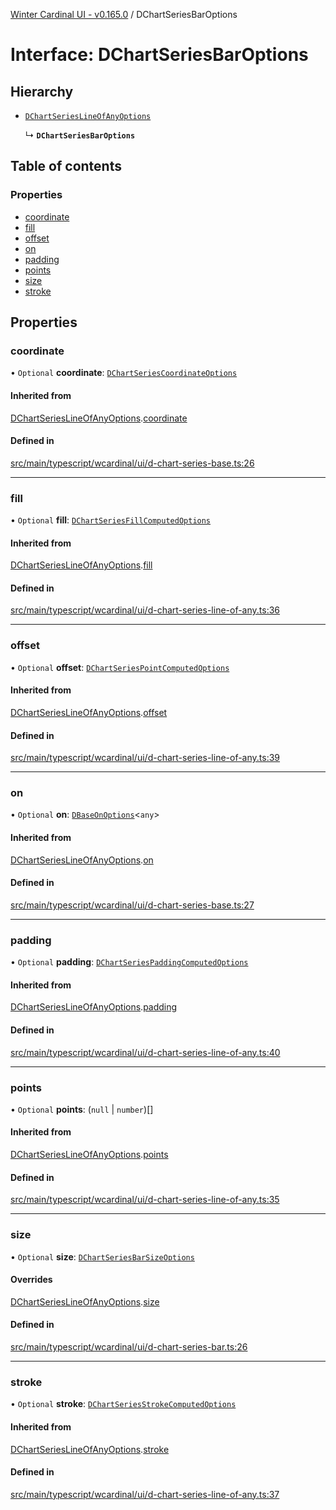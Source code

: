 [Winter Cardinal UI - v0.165.0](../index.md) / DChartSeriesBarOptions

# Interface: DChartSeriesBarOptions

## Hierarchy

- [`DChartSeriesLineOfAnyOptions`](DChartSeriesLineOfAnyOptions.md)

  ↳ **`DChartSeriesBarOptions`**

## Table of contents

### Properties

- [coordinate](DChartSeriesBarOptions.md#coordinate)
- [fill](DChartSeriesBarOptions.md#fill)
- [offset](DChartSeriesBarOptions.md#offset)
- [on](DChartSeriesBarOptions.md#on)
- [padding](DChartSeriesBarOptions.md#padding)
- [points](DChartSeriesBarOptions.md#points)
- [size](DChartSeriesBarOptions.md#size)
- [stroke](DChartSeriesBarOptions.md#stroke)

## Properties

### coordinate

• `Optional` **coordinate**: [`DChartSeriesCoordinateOptions`](DChartSeriesCoordinateOptions.md)

#### Inherited from

[DChartSeriesLineOfAnyOptions](DChartSeriesLineOfAnyOptions.md).[coordinate](DChartSeriesLineOfAnyOptions.md#coordinate)

#### Defined in

[src/main/typescript/wcardinal/ui/d-chart-series-base.ts:26](https://github.com/winter-cardinal/winter-cardinal-ui/blob/v0.165.0/src/main/typescript/wcardinal/ui/d-chart-series-base.ts#L26)

___

### fill

• `Optional` **fill**: [`DChartSeriesFillComputedOptions`](DChartSeriesFillComputedOptions.md)

#### Inherited from

[DChartSeriesLineOfAnyOptions](DChartSeriesLineOfAnyOptions.md).[fill](DChartSeriesLineOfAnyOptions.md#fill)

#### Defined in

[src/main/typescript/wcardinal/ui/d-chart-series-line-of-any.ts:36](https://github.com/winter-cardinal/winter-cardinal-ui/blob/v0.165.0/src/main/typescript/wcardinal/ui/d-chart-series-line-of-any.ts#L36)

___

### offset

• `Optional` **offset**: [`DChartSeriesPointComputedOptions`](DChartSeriesPointComputedOptions.md)

#### Inherited from

[DChartSeriesLineOfAnyOptions](DChartSeriesLineOfAnyOptions.md).[offset](DChartSeriesLineOfAnyOptions.md#offset)

#### Defined in

[src/main/typescript/wcardinal/ui/d-chart-series-line-of-any.ts:39](https://github.com/winter-cardinal/winter-cardinal-ui/blob/v0.165.0/src/main/typescript/wcardinal/ui/d-chart-series-line-of-any.ts#L39)

___

### on

• `Optional` **on**: [`DBaseOnOptions`](DBaseOnOptions.md)<`any`\>

#### Inherited from

[DChartSeriesLineOfAnyOptions](DChartSeriesLineOfAnyOptions.md).[on](DChartSeriesLineOfAnyOptions.md#on)

#### Defined in

[src/main/typescript/wcardinal/ui/d-chart-series-base.ts:27](https://github.com/winter-cardinal/winter-cardinal-ui/blob/v0.165.0/src/main/typescript/wcardinal/ui/d-chart-series-base.ts#L27)

___

### padding

• `Optional` **padding**: [`DChartSeriesPaddingComputedOptions`](DChartSeriesPaddingComputedOptions.md)

#### Inherited from

[DChartSeriesLineOfAnyOptions](DChartSeriesLineOfAnyOptions.md).[padding](DChartSeriesLineOfAnyOptions.md#padding)

#### Defined in

[src/main/typescript/wcardinal/ui/d-chart-series-line-of-any.ts:40](https://github.com/winter-cardinal/winter-cardinal-ui/blob/v0.165.0/src/main/typescript/wcardinal/ui/d-chart-series-line-of-any.ts#L40)

___

### points

• `Optional` **points**: (``null`` \| `number`)[]

#### Inherited from

[DChartSeriesLineOfAnyOptions](DChartSeriesLineOfAnyOptions.md).[points](DChartSeriesLineOfAnyOptions.md#points)

#### Defined in

[src/main/typescript/wcardinal/ui/d-chart-series-line-of-any.ts:35](https://github.com/winter-cardinal/winter-cardinal-ui/blob/v0.165.0/src/main/typescript/wcardinal/ui/d-chart-series-line-of-any.ts#L35)

___

### size

• `Optional` **size**: [`DChartSeriesBarSizeOptions`](DChartSeriesBarSizeOptions.md)

#### Overrides

[DChartSeriesLineOfAnyOptions](DChartSeriesLineOfAnyOptions.md).[size](DChartSeriesLineOfAnyOptions.md#size)

#### Defined in

[src/main/typescript/wcardinal/ui/d-chart-series-bar.ts:26](https://github.com/winter-cardinal/winter-cardinal-ui/blob/v0.165.0/src/main/typescript/wcardinal/ui/d-chart-series-bar.ts#L26)

___

### stroke

• `Optional` **stroke**: [`DChartSeriesStrokeComputedOptions`](DChartSeriesStrokeComputedOptions.md)

#### Inherited from

[DChartSeriesLineOfAnyOptions](DChartSeriesLineOfAnyOptions.md).[stroke](DChartSeriesLineOfAnyOptions.md#stroke)

#### Defined in

[src/main/typescript/wcardinal/ui/d-chart-series-line-of-any.ts:37](https://github.com/winter-cardinal/winter-cardinal-ui/blob/v0.165.0/src/main/typescript/wcardinal/ui/d-chart-series-line-of-any.ts#L37)
